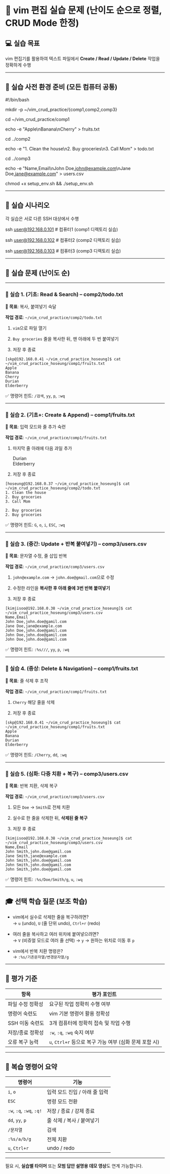 # **🧪 vim 편집 실습 문제 (난이도 순으로 정렬, CRUD Mode 한정)**

## **💻 실습 목표**

vim 편집기를 활용하여 텍스트 파일에서 **Create / Read / Update / Delete** 작업을 정확하게 수행

---

## **📁 실습 사전 환경 준비 (모든 컴퓨터 공통)**

\#\!/bin/bash

mkdir \-p \~/vim\_crud\_practice/{comp1,comp2,comp3}

cd \~/vim\_crud\_practice/comp1

echo \-e "Apple\\nBanana\\nCherry" \> fruits.txt

cd ../comp2

echo \-e "1. Clean the house\\n2. Buy groceries\\n3. Call Mom" \> todo.txt

cd ../comp3

echo \-e "Name,Email\\nJohn Doe,john@example.com\\nJane Doe,jane@example.com" \> users.csv

chmod \+x setup\_env.sh && ./setup\_env.sh


---

## **🧭 실습 시나리오**

각 실습은 서로 다른 SSH 대상에서 수행

ssh user@192.168.0.101  \# 컴퓨터1 (comp1 디렉토리 실습)

ssh user@192.168.0.102  \# 컴퓨터2 (comp2 디렉토리 실습)

ssh user@192.168.0.103  \# 컴퓨터3 (comp3 디렉토리 실습)

---

## **🔧 실습 문제 (난이도 순)**

---

### **🔹 실습 1\. (기초: Read & Search) – comp2/todo.txt**

**🔧 목표**: 복사, 붙여넣기 숙달

**작업 경로**: `~/vim_crud_practice/comp2/todo.txt`

1. `vim`으로 파일 열기

2. `Buy groceries` 줄을 복사한 뒤, 맨 아래에 두 번 붙여넣기

3. 저장 후 종료

```shell
[skp@192.168.0.41 ~/vim_crud_practice_hoseung]$ cat ~/vim_crud_practice_hoseung/comp1/fruits.txt
Apple
Banana
Cherry
Durian  
Elderberry
```

✅ 명령어 힌트: `/검색`, `yy`, `p`, `:wq`

---

### **🔹 실습 2\. (기초+: Create & Append) – comp1/fruits.txt**

**🔧 목표**: 입력 모드와 줄 추가 숙련

**작업 경로**: `~/vim_crud_practice/comp1/fruits.txt`

1. 마지막 줄 아래에 다음 과일 추가

    Durian    
   Elderberry  
2. 저장 후 종료

```shell
[hoseung@192.168.0.37 ~/vim_crud_practice_hoseung]$ cat ~/vim_crud_practice_hoseung/comp2/todo.txt 
1. Clean the house
2. Buy groceries
3. Call Mom

2. Buy groceries
2. Buy groceries
```

✅ 명령어 힌트: `G`, `o`, `i`, `ESC`, `:wq`

---

### **🔹 실습 3\. (중간: Update \+ 반복 붙여넣기) – comp3/users.csv**

**🔧 목표**: 문자열 수정, 줄 삽입 반복

**작업 경로**: `~/vim_crud_practice/comp3/users.csv`

1. `john@example.com` → `john.doe@gmail.com`으로 수정

2. 수정한 라인을 **복사한 후 아래 줄에 3번 반복 붙여넣기**

3. 저장 후 종료

```shell
[kimjisoo@192.168.0.38 ~/vim_crud_practice_hoseung]$ cat ~/vim_crud_practice_hoseung/comp3/users.csv 
Name,Email
John Doe,john.doe@gamil.com
Jane Doe,jane@example.com
John Doe,john.doe@gamil.com
John Doe,john.doe@gamil.com
John Doe,john.doe@gamil.com
```

✅ 명령어 힌트: `:%s///`, `yy`, `p`, `:wq`

---

### **🔹 실습 4\. (중상: Delete & Navigation) – comp1/fruits.txt**

**🔧 목표**: 줄 삭제 후 조작

**작업 경로**: `~/vim_crud_practice/comp1/fruits.txt`

1. `Cherry` 해당 줄을 삭제

2. 저장 후 종료

```shell
[skp@192.168.0.41 ~/vim_crud_practice_hoseung]$ cat ~/vim_crud_practice_hoseung/comp1/fruits.txt 
Apple
Banana
Durian  
Elderberry

```

✅ 명령어 힌트: `/Cherry`, `dd`, `:wq`

---

### **🔹 실습 5\. (심화: 다중 치환 \+ 복구) – comp3/users.csv**

**🔧 목표**: 반복 치환, 삭제 복구

**작업 경로**: `~/vim_crud_practice/comp3/users.csv`

1. 모든 `Doe` → `Smith`로 전체 치환

2. 실수로 한 줄을 삭제한 뒤, **삭제된 줄 복구**

3. 저장 후 종료

```shell
[kimjisoo@192.168.0.38 ~/vim_crud_practice_hoseung]$ cat ~/vim_crud_practice_hoseung/comp3/users.csv 
Name,Email
John Smith,john.doe@gamil.com
Jane Smith,jane@example.com
John Smith,john.doe@gamil.com
John Smith,john.doe@gamil.com
John Smith,john.doe@gamil.com
```

✅ 명령어 힌트: `:%s/Doe/Smith/g`, `u`, `:wq`

---

## **🎓 선택 학습 질문 (보조 학습)**

* vim에서 실수로 삭제한 줄을 복구하려면?  
   → `u` (undo), `U` (줄 단위 undo), `Ctrl+r` (redo)

* 여러 줄을 복사하고 여러 위치에 붙여넣으려면?  
   → `V` (비쥬얼 모드로 여러 줄 선택) → `y` → 원하는 위치로 이동 후 `p`

* vim에서 반복 치환 명령은?  
   → `:%s/기존문자열/변경문자열/g`

---

## **📝 평가 기준**

| 항목 | 평가 포인트 |
| ----- | ----- |
| 파일 수정 정확성 | 요구된 작업 정확히 수행 여부 |
| 명령어 숙련도 | vim 기본 명령어 활용 정확성 |
| SSH 이동 숙련도 | 3개 컴퓨터에 정확히 접속 및 작업 수행 |
| 저장/종료 정확성 | `:w`, `:q`, `:wq` 숙지 여부 |
| 오류 복구 능력 | `u`, `Ctrl+r` 등으로 복구 가능 여부 (심화 문제 포함 시) |

---

## **📎 복습 명령어 요약**

| 명령어 | 기능 |
| ----- | ----- |
| `i`, `o` | 입력 모드 진입 / 아래 줄 입력 |
| `ESC` | 명령 모드 전환 |
| `:w`, `:q`, `:wq`, `:q!` | 저장 / 종료 / 강제 종료 |
| `dd`, `yy`, `p` | 줄 삭제 / 복사 / 붙여넣기 |
| `/문자열` | 검색 |
| `:%s/a/b/g` | 전체 치환 |
| `u`, `Ctrl+r` | undo / redo |

---

필요 시, **실습별 타이머** 또는 **모범 답안 설명용 데모 영상**도 연계 가능합니다.

